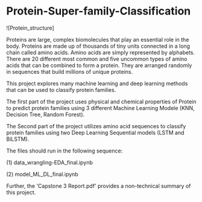 # Protein-Super-family-Classification

![Protein_structure]


Proteins are large, complex biomolecules that play an essential role in the body. Proteins are made 
up of thousands of tiny units connected in a long chain called amino acids. Amino acids are simply 
represented by alphabets. There are 20 different most common and five uncommon types of amino 
acids that can be combined to form a protein. They are arranged randomly in sequences that build 
millions of unique proteins.


This project explores many machine learning and deep learning methods that can be used to classify protein families. 

The first part of the project uses physical and chemical properties of Protein to predict protein families using 3 different Machine Learning Modele (KNN, Decision Tree, Random Forest). 

The Second part of the project utilizes amino acid sequences to classify protein families using two Deep Learning Sequential models (LSTM and BiLSTM). 


The files should run in the following sequence:

(1) data_wrangling-EDA_final.ipynb

(2) model_ML_DL_final.ipynb

Further, the 'Capstone 3 Report.pdf' provides a non-technical summary of this project.

